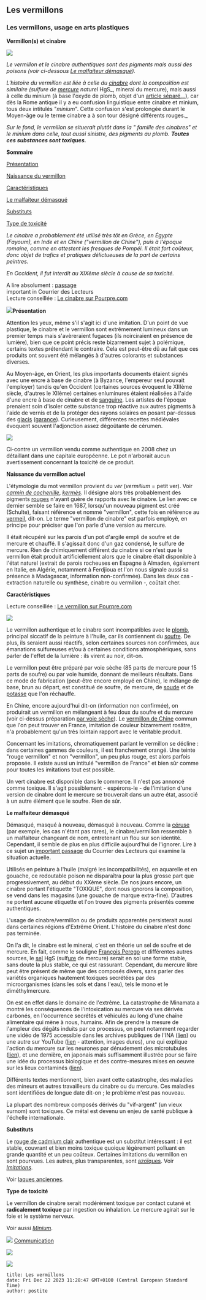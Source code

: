 ## Les vermillons
### Les vermillons, usage en arts plastiques
 **Vermillon(s) et cinabre**  

![](images/toxiqueversionweb.jpg)

_Le vermillon et le cinabre authentiques sont des pigments mais aussi des poisons (voir ci-dessous [Le malfaiteur démasqué](vermillons-2.html#lemalfaiteurdemasque))._

_L'histoire du vermillon est liée à celle du [cinabre](cinabre.html) dont la composition est similaire (sulfure de [mercure](mercure.html) naturel_ HgS_, minerai du mercure), mais aussi à celle du minium (à base l'oxyde de plomb, objet d'un [article séparé](minium.html)__), car dès la Rome antique il y a eu confusion linguistique entre cinabre et minium, tous deux intitulés "_minium_". Cette confusion s'est prolongée durant le Moyen-âge ou le terme cinabre a à son tour désigné différents rouges._

_Sur le fond, le vermillon se situerait plutôt dans la " famille des cinabres" et le minium dans celle, tout aussi sinistre, des pigments au plomb. **Toutes ces substances sont toxiques.**_

**Sommaire**

[Présentation](vermillons-2.html#presentation)

[Naissance du vermillon](vermillons-2.html#naissanceduvermillon)

[Caractéristiques](vermillons-2.html#caracteristiques)

[Le malfaiteur démasqué](vermillons-2.html#lemalfaiteurdemasque)

[Substituts](vermillons-2.html#substituts)

[Type de toxicité](vermillons-2.html#typedetoxicite)

_Le cinabre a probablement été utilisé très tôt en Grèce, en Égypte (Fayoum), en Inde et en Chine ("vermillon de Chine"), puis à l'époque romaine, comme en attestent les fresques de Pompéi. Il était fort coûteux, donc objet de trafics et pratiques délictueuses de la part de certains peintres._

_En Occident, il fut interdit au XIXème siècle à cause de sa toxicité._

A lire absolument : [passage](courrierdeslecteurs2008b040.html#20081030dv)  
important in Courrier des Lecteurs  
Lecture conseillée : [Le cinabre sur Pourpre.com](http://pourpre.com/chroma/dico.php?typ=fiche&&ent=cinabre)

**![](images/rougevermillonimitation.jpg)Présentation**

Attention les yeux, même s'il s'agit ici d'une imitation. D'un point de vue plastique, le cinabre et le vermillon sont extrêmement lumineux dans un premier temps mais s'avèreraient fugaces (ils noirciraient en présence de lumière), bien que ce point précis reste bizarrement sujet à polémique, certains textes prétendant le contraire. Cela est peut-être dû au fait que ces produits ont souvent été mélangés à d'autres colorants et substances diverses.

Au Moyen-âge, en Orient, les plus importants documents étaient signés avec une encre à base de cinabre (à Byzance, l'empereur seul pouvait l'employer) tandis qu'en Occident (certaines sources évoquent le XIIIème siècle, d'autres le XIIème) certaines enluminures étaient réalisées à l'aide d'une encre à base de cinabre et de [sanguine](s.html#sanguine). Les artistes de l'époque prenaient soin d'isoler cette substance trop réactive aux autres pigments à l'aide de vernis et de la protéger des rayons solaires en posant par-dessus des [glacis](glacis.html) ([garance](garance.html)). Curieusement, différentes recettes médiévales évoquent souvent l'adjonction assez dégoûtante de cérumen.

![](images/vermillonauth.jpg)

Ci-contre un vermillon vendu comme authentique en 2008 chez un détaillant dans une capitale européenne. Le pot n'arborait aucun avertissement concernant la toxicité de ce produit.

**Naissance du vermillon actuel**

L'étymologie du mot vermillon provient du _ver_ (_vermilium_ = petit ver). Voir [_carmin de cochenille_](laquesanciennes.html#lecarmindecochenille), _[kermès](laquesanciennes.html#kermes)_. Il désigne alors très probablement des pigments [rouges](rouges.html) n'ayant guère de rapports avec le cinabre. Le lien avec ce dernier semble se faire en 1687, lorsqu'un nouveau pigment est créé (Schulte), faisant référence et nommé "vermillon", cette fois en référence au [vermeil](vermeil.html), dit-on. Le terme "vermillon de cinabre" est parfois employé, en principe pour préciser que l'on parle d'une version au mercure.

Il était récupéré sur les parois d'un pot d'argile empli de soufre et de mercure et chauffé. Il s'agissait donc d'un gaz condensé, le sulfure de mercure. Rien de chimiquement différent du cinabre si ce n'est que le vermillon était produit artificiellement alors que le cinabre était disponible à l'état naturel (extrait de parois rocheuses en Espagne à Almaden, également en Italie, en Algérie, notamment à Ferdjioua et l'on nous signale aussi sa présence à Madagascar, information non-confirmée). Dans les deux cas - extraction naturelle ou synthèse, cinabre ou vermillon -, coûtait cher.

**Caractéristiques**

Lecture conseillée : [Le vermillon sur Pourpre.com](http://pourpre.com/chroma/dico.php?typ=fiche&&ent=vermillon)

[![](images/attentionsoufre.jpg)](pigments.html#compatibilitesetincompatibilites)

Le vermillon authentique et le cinabre sont incompatibles avec le [plomb](plomb.html), principal siccatif de la peinture à l'huile, car ils contiennent du [soufre](soufre.html). De plus, ils seraient aussi réactifs, selon certaines sources non confirmées, aux émanations sulfureuses et/ou à certaines conditions atmosphériques, sans parler de l'effet de la lumière : ils virent au noir, dit-on.

Le vermillon peut être préparé par voie sèche (85 parts de mercure pour 15 parts de soufre) ou par voie humide, donnant de meilleurs résultats. Dans ce mode de fabrication (peut-être encore employé en Chine), le mélange de base, brun au départ, est constitué de soufre, de mercure, de [soude](soude.html) et de [potasse](potasse.html) que l'on réchauffe.

En Chine, encore aujourd'hui dit-on (information non confirmée), on produirait un vermillon en mélangeant à feu doux du soufre et du mercure (voir ci-dessus préparation [par voie sèche](vermillons-2.html#voieseche)). Le [vermillon de Chine](rouges.html#lerougevermillondechine) commun que l'on peut trouver en France, imitation de couleur bizarrement rosâtre, n'a probablement qu'un très lointain rapport avec le véritable produit.

Concernant les imitations, chromatiquement parlant le vermillon se décline : dans certaines gammes de couleurs, il est franchement orangé. Une teinte "rouge vermillon" et non "vermillon", un peu plus rouge, est alors parfois proposée. Il existe aussi un intitulé "vermillon de France" et bien sûr comme pour toutes les imitations tout est possible.

Un vert cinabre est disponible dans le commerce. Il n'est pas annoncé comme toxique. Il s'agit possiblement - espérons-le - de l'imitation d'une version de cinabre dont le mercure se trouverait dans un autre état, associé à un autre élément que le soufre. Rien de sûr.

**Le malfaiteur démasqué**

Démasqué, masqué à nouveau, démasqué à nouveau. Comme la [céruse](ceruse.html) (par exemple, les cas n'étant pas rares), le cinabre/vermillon ressemble à un malfaiteur changeant de nom, entretenant un flou sur son identité. Cependant, il semble de plus en plus difficile aujourd'hui de l'ignorer. Lire à ce sujet un [important passage](courrierdeslecteurs2008b040.html#20081030dv) du Courrier des Lecteurs qui examine la situation actuelle.

Utilisés en peinture à l'huile (malgré les incompatibilités), en aquarelle et en gouache, ce redoutable poison ne disparaîtra pour la plus grosse part que progressivement, au début du XXème siècle. De nos jours encore, un cinabre portant l'étiquette "TOXIQUE", dont nous ignorons la composition, se vend dans les magasins (une gouache de marque extra-fine). D'autres ne portent aucune étiquette et l'on trouve des pigments présentés comme authentiques.

L'usage de cinabre/vermillon ou de produits apparentés persisterait aussi dans certaines régions d'Extrême Orient. L'histoire du cinabre n'est donc pas terminée.

On l'a dit, le cinabre est le minerai, c'est en théorie un sel de soufre et de mercure. En fait, comme le souligne [François Perego](livres.html#perego) et différentes autres sources, le [sel](formationdesels.html) HgS (sulf[ure](uresiresates.html) de mercure) serait en soi une forme stable, sans doute la plus stable, ce qui est rassurant. Cependant, du mercure libre peut être présent de même que des composés divers, sans parler des variétés organiques hautement toxiques secrétées par des microorganismes (dans les sols et dans l'eau), tels le mono et le diméthylmercure.

On est en effet dans le domaine de l'extrême. La catastrophe de Minamata a montré les conséquences de l'intoxication au mercure via ses dérivés carbonés, en l'occurrence secrétés et véhiculés au long d'une chaîne alimentaire qui mène à nous, humains. Afin de prendre la mesure de l'ampleur des dégâts induits par ce processus, on peut notamment regarder une vidéo de 1975 accessible dans les archives publiques de l'INA ([lien](http://www.ina.fr/sciences-et-techniques/maths-physique-chimie/video/CAF89045254/minamata.fr.html)) ou une autre sur YouTube ([lien](http://www.youtube.com/watch?v=ihFkyPv1jtU) - attention, images dures), une qui explique l'action du mercure sur les neurones par dénudement des microtubules ([lien](http://www.youtube.com/watch?v=XU8nSn5Ezd8&feature=related)), et une dernière, en japonais mais suffisamment illustrée pour se faire une idée du processus biologique et des contre-mesures mises en oeuvre sur les lieux contaminés ([lien](http://www.youtube.com/watch?v=YBeQeqf6gXc&feature=related)).

Différents textes mentionnent, bien avant cette catastrophe, des maladies des mineurs et autres travailleurs du cinabre ou du mercure. Ces maladies sont identifiées de longue date dit-on ; le problème n'est pas nouveau.

La plupart des nombreux composés dérivés du "vif-argent" (un vieux surnom) sont toxiques. Ce métal est devenu un enjeu de santé publique à l'échelle internationale.

**Substituts**

Le [rouge de cadmium clair](cadmiumsrouges.html#rougedecadmiumclair) authentique est un substitut intéressant : il est stable, couvrant et bien moins toxique quoique légèrement polluant en grande quantité et un peu coûteux. Certaines imitations du vermillon en sont pourvues. Les autres, plus transparentes, sont [azoïques](azoiques.html). Voir _[Imitations](imitations.html)_.

Voir [laques anciennes](laquesanciennes.html).

**Type de toxicité**

Le vermillon de cinabre serait modérément toxique par contact cutané et **radicalement toxique** par ingestion ou inhalation. Le mercure agirait sur le foie et le système nerveux.

Voir aussi _[Minium](minium.html)_.



![](images/flechebas.gif) [Communication](http://www.artrealite.com/annonceurs.htm) 

[![](https://cbonvin.fr/sites/regie.artrealite.com/visuels/campagne1.png)](index-2.html#20131014)

![](https://cbonvin.fr/sites/regie.artrealite.com/visuels/campagne2.png)
```
title: Les vermillons
date: Fri Dec 22 2023 11:28:47 GMT+0100 (Central European Standard Time)
author: postite
```
